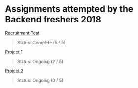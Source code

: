 # Assignments attempted by the Backend freshers 2018

[Recruitment Test](https://github.com/Polaris000/BackendJuniorProjects/tree/master/Recruitment_Test) 
> Status: Complete  (5 / 5)  


[Project 1](https://github.com/Polaris000/BackendJuniorProjects/tree/master/Project1) 
> Status: Ongoing  (2 / 5)       


[Project 2](https://github.com/Polaris000/BackendJuniorProjects/tree/master/Project2) 
> Status: Ongoing  (0 / 5)  
